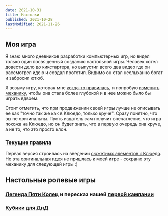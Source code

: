 ```yaml
---
date: 2021-10-31
title: Настолки
published: 2021-10-28
lastModified: 2021-11-26
---
```


## Моя игра

Я знаю много дневников разработки компьютерных игр, но видел только один посвященный созданию настольной игры. Человек хотел довести дело до кикстартера, но выпустил всего два видео где он рассмотрел идею и создал прототип. Видимо он стал неслыханно богат и забросил ютюб.

Я возьму игру, которая мне [когда-то нравилась](/ru/board-games/cluedo-critique), и попробую [изменить механику](/ru/board-games/cluedo-new-ideas), чтобы она стала более глубокой и в нее можно было бы играть вдвоем.

Стоит отметить, что при продвижении своей игры лучше не описывать ее как "точно так же как в Клюедо, только круче". Сразу понятно, что вы не оригинальны. Пусть издатель сам получит впечатление, что игра похожа на Клюедо, но он будет знать, что в первую очередь она круче, а не то, что это просто клон.

### [Текущие правила](/ru/board-games/my-game)

Первая версия строилась на введении [сюжетных элементов к Клюедо](/ru/board-games/cluedo-quests). Но эта оригинальная идея не пришлась к моей игре - сохраню эту механику для следующей игры :)


## Настольные ролевые игры

### [Легенда Пяти Колец](/ru/board-games/legend-of-the-five-rings) и пересказ нашей [первой кампании](/ru/board-games/legend-of-the-five-rings-campaign)

### [Кубики для ДнД](/ru/make/resin-dice)